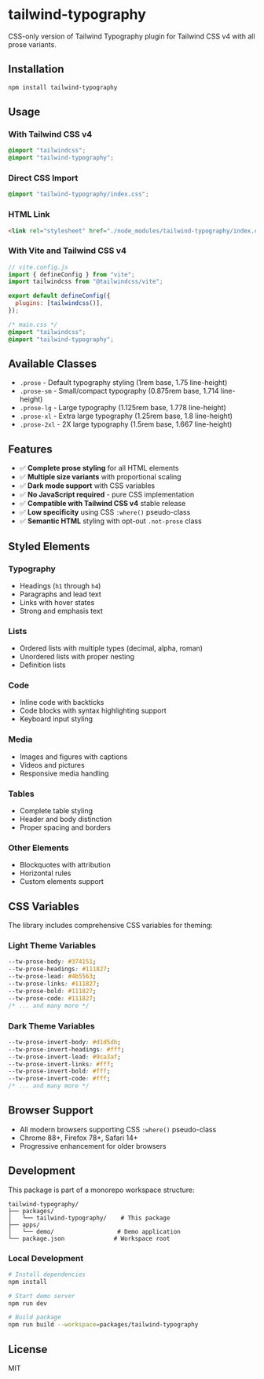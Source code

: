 # tailwind-typography

CSS-only version of Tailwind Typography plugin for Tailwind CSS v4 with all prose variants.

## Installation

```bash
npm install tailwind-typography
```

## Usage

### With Tailwind CSS v4

```css
@import "tailwindcss";
@import "tailwind-typography";
```

### Direct CSS Import

```css
@import "tailwind-typography/index.css";
```

### HTML Link

```html
<link rel="stylesheet" href="./node_modules/tailwind-typography/index.css" />
```

### With Vite and Tailwind CSS v4

```js
// vite.config.js
import { defineConfig } from "vite";
import tailwindcss from "@tailwindcss/vite";

export default defineConfig({
  plugins: [tailwindcss()],
});
```

```css
/* main.css */
@import "tailwindcss";
@import "tailwind-typography";
```

## Available Classes

- `.prose` - Default typography styling (1rem base, 1.75 line-height)
- `.prose-sm` - Small/compact typography (0.875rem base, 1.714 line-height)
- `.prose-lg` - Large typography (1.125rem base, 1.778 line-height)
- `.prose-xl` - Extra large typography (1.25rem base, 1.8 line-height)
- `.prose-2xl` - 2X large typography (1.5rem base, 1.667 line-height)

## Features

- ✅ **Complete prose styling** for all HTML elements
- ✅ **Multiple size variants** with proportional scaling
- ✅ **Dark mode support** with CSS variables
- ✅ **No JavaScript required** - pure CSS implementation
- ✅ **Compatible with Tailwind CSS v4** stable release
- ✅ **Low specificity** using CSS `:where()` pseudo-class
- ✅ **Semantic HTML** styling with opt-out `.not-prose` class

## Styled Elements

### Typography

- Headings (`h1` through `h4`)
- Paragraphs and lead text
- Links with hover states
- Strong and emphasis text

### Lists

- Ordered lists with multiple types (decimal, alpha, roman)
- Unordered lists with proper nesting
- Definition lists

### Code

- Inline code with backticks
- Code blocks with syntax highlighting support
- Keyboard input styling

### Media

- Images and figures with captions
- Videos and pictures
- Responsive media handling

### Tables

- Complete table styling
- Header and body distinction
- Proper spacing and borders

### Other Elements

- Blockquotes with attribution
- Horizontal rules
- Custom elements support

## CSS Variables

The library includes comprehensive CSS variables for theming:

### Light Theme Variables

```css
--tw-prose-body: #374151;
--tw-prose-headings: #111827;
--tw-prose-lead: #4b5563;
--tw-prose-links: #111827;
--tw-prose-bold: #111827;
--tw-prose-code: #111827;
/* ... and many more */
```

### Dark Theme Variables

```css
--tw-prose-invert-body: #d1d5db;
--tw-prose-invert-headings: #fff;
--tw-prose-invert-lead: #9ca3af;
--tw-prose-invert-links: #fff;
--tw-prose-invert-bold: #fff;
--tw-prose-invert-code: #fff;
/* ... and many more */
```

## Browser Support

- All modern browsers supporting CSS `:where()` pseudo-class
- Chrome 88+, Firefox 78+, Safari 14+
- Progressive enhancement for older browsers

## Development

This package is part of a monorepo workspace structure:

```
tailwind-typography/
├── packages/
│   └── tailwind-typography/    # This package
├── apps/
│   └── demo/                  # Demo application
└── package.json              # Workspace root
```

### Local Development

```bash
# Install dependencies
npm install

# Start demo server
npm run dev

# Build package
npm run build --workspace=packages/tailwind-typography
```

## License

MIT

